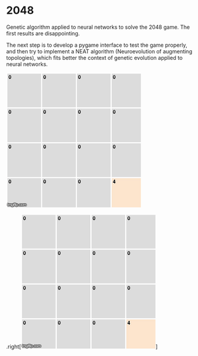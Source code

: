 # 2048

Genetic algorithm applied to neural networks to solve the 2048 game. The first results are disappointing.

The next step is to develop a pygame interface to test the game properly, and then try to implement a NEAT algorithm (Neuroevolution of augmenting topologies), which fits better the context of genetic evolution applied to neural networks.

![2048 Gif](https://github.com/zslydr/2048/blob/master/resources/2048_AI.gif)


.right[![Right-aligned image](https://github.com/zslydr/2048/blob/master/resources/2048_AI.gif?raw=true)]
